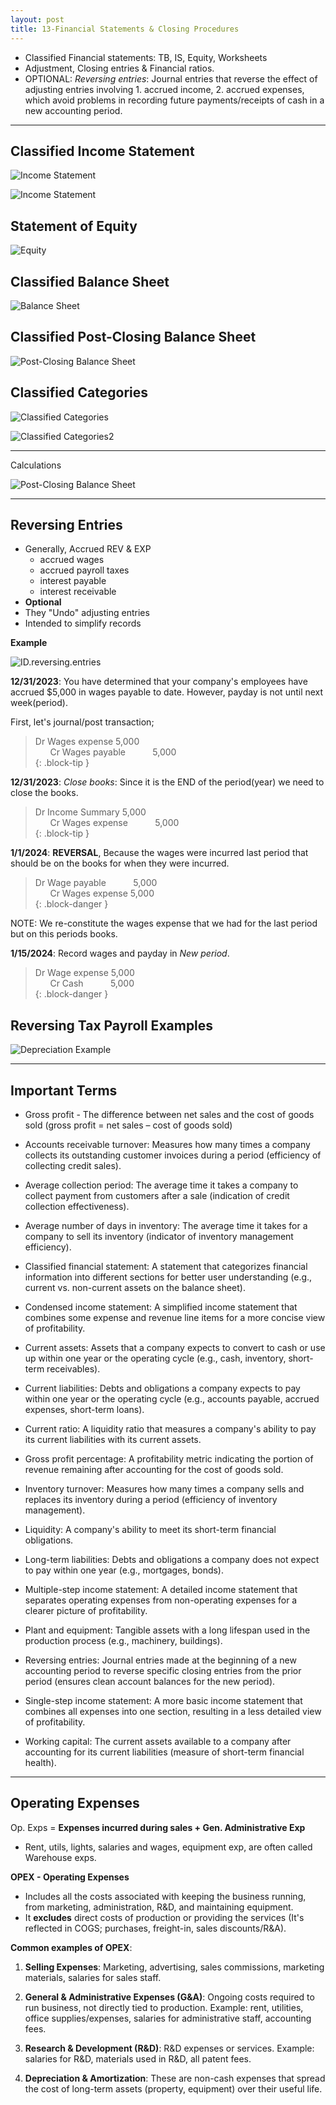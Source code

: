 ```yaml
---
layout: post
title: 13-Financial Statements & Closing Procedures
--- 
```


- Classified Financial statements: TB, IS, Equity, Worksheets  
- Adjustment, Closing entries & Financial ratios.  
- OPTIONAL: *Reversing entries*: Journal entries that reverse the effect of adjusting entries involving 1. accrued income, 2. accrued expenses, which avoid problems in recording future payments/receipts of cash in a new accounting period.

---

## Classified Income Statement

![Income Statement](/bookkeeping-notes/assets/mc-graw-accounting-course/chap13-fin.statements/total_IS.png)

![Income Statement](/bookkeeping-notes/assets/mc-graw-accounting-course/chap13-fin.statements/chap.13.ex.3.classifieds.png)

## Statement of Equity

![Equity](/bookkeeping-notes/assets/mc-graw-accounting-course/chap13-fin.statements/statement.owners.equity.png)

## Classified Balance Sheet

![Balance Sheet](/bookkeeping-notes/assets/mc-graw-accounting-course/chap13-fin.statements/total.classified.bal.sheet.png)

## Classified Post-Closing Balance Sheet

![Post-Closing Balance Sheet](/bookkeeping-notes/assets/mc-graw-accounting-course/chap13-fin.statements/1b.post.closing.png)

## Classified Categories

![Classified Categories](/bookkeeping-notes/assets/mc-graw-accounting-course/chap13-fin.statements/chap.13.ex.1.classifieds.png)

![Classified Categories2](/bookkeeping-notes/assets/mc-graw-accounting-course/chap13-fin.statements/chap.13.ex.2.classifieds.png)

---

Calculations

![Post-Closing Balance Sheet](/bookkeeping-notes/assets/mc-graw-accounting-course/chap13-fin.statements/chap.13.ex.10.calculations.png)

---

## Reversing Entries

- Generally, Accrued REV & EXP  
  - accrued wages  
  - accrued payroll taxes  
  - interest payable  
  - interest receivable  
- **Optional**  
- They "Undo" adjusting entries  
- Intended to simplify records  

**Example**  

![ID.reversing.entries](/bookkeeping-notes/assets/mc-graw-accounting-course/chap13-fin.statements/ID.reversing.entries.png)

**12/31/2023**: You have determined that your company's employees have accrued $5,000 in wages payable to date. However, payday is not until next week(period).

First, let's journal/post transaction;

> Dr Wages expense 5,000  
> &nbsp;&nbsp;&nbsp;&nbsp;&nbsp; Cr Wages payable  &nbsp;&nbsp;&nbsp;&nbsp;&nbsp;&nbsp;&nbsp;&nbsp;&nbsp; 5,000  
{: .block-tip }

**12/31/2023**: *Close books*: Since it is the END of the period(year) we need to close the books.

> Dr Income Summary 5,000  
> &nbsp;&nbsp;&nbsp;&nbsp;&nbsp; Cr Wages expense &nbsp;&nbsp;&nbsp;&nbsp;&nbsp;&nbsp;&nbsp;&nbsp;&nbsp; 5,000  
{: .block-tip }  

**1/1/2024**: **REVERSAL**, Because the wages were incurred last period that should be on the books for when they were incurred.

> Dr Wage payable &nbsp;&nbsp;&nbsp;&nbsp;&nbsp;&nbsp;&nbsp;&nbsp;&nbsp; 5,000  
> &nbsp;&nbsp;&nbsp;&nbsp;&nbsp; Cr Wages expense 5,000  
{: .block-danger }  

NOTE: We re-constitute the wages expense that we had for the last period but on this periods books.

**1/15/2024**: Record wages and payday in *New period*.

> Dr Wage expense 5,000  
> &nbsp;&nbsp;&nbsp;&nbsp;&nbsp; Cr Cash &nbsp;&nbsp;&nbsp;&nbsp;&nbsp;&nbsp;&nbsp;&nbsp;&nbsp; 5,000  
{: .block-danger }  


## Reversing Tax Payroll Examples

![Depreciation Example](/bookkeeping-notes/assets/mc-graw-accounting-course/chap13-fin.statements/reversing.tax.payroll.examples.png)

---


## Important Terms  

- Gross profit - The difference between net sales and the cost of goods sold (gross profit = net sales – cost of goods sold)

- Accounts receivable turnover: Measures how many times a company collects its outstanding customer invoices during a period (efficiency of collecting credit sales).
- Average collection period: The average time it takes a company to collect payment from customers after a sale (indication of credit collection effectiveness).
- Average number of days in inventory: The average time it takes for a company to sell its inventory (indicator of inventory management efficiency).
- Classified financial statement: A statement that categorizes financial information into different sections for better user understanding (e.g., current vs. non-current assets on the balance sheet).
- Condensed income statement: A simplified income statement that combines some expense and revenue line items for a more concise view of profitability.
- Current assets: Assets that a company expects to convert to cash or use up within one year or the operating cycle (e.g., cash, inventory, short-term receivables).
- Current liabilities: Debts and obligations a company expects to pay within one year or the operating cycle (e.g., accounts payable, accrued expenses, short-term loans).
- Current ratio: A liquidity ratio that measures a company's ability to pay its current liabilities with its current assets.
- Gross profit percentage: A profitability metric indicating the portion of revenue remaining after accounting for the cost of goods sold.
- Inventory turnover: Measures how many times a company sells and replaces its inventory during a period (efficiency of inventory management).
- Liquidity: A company's ability to meet its short-term financial obligations.
- Long-term liabilities: Debts and obligations a company does not expect to pay within one year (e.g., mortgages, bonds).
- Multiple-step income statement: A detailed income statement that separates operating expenses from non-operating expenses for a clearer picture of profitability.
- Plant and equipment: Tangible assets with a long lifespan used in the production process (e.g., machinery, buildings).
- Reversing entries: Journal entries made at the beginning of a new accounting period to reverse specific closing entries from the prior period (ensures clean account balances for the new period).
- Single-step income statement: A more basic income statement that combines all expenses into one section, resulting in a less detailed view of profitability.
- Working capital: The current assets available to a company after accounting for its current liabilities (measure of short-term financial health).  

---

## Operating Expenses

Op. Exps = **Expenses incurred during sales + Gen. Administrative Exp**

- Rent, utils, lights, salaries and wages, equipment exp, are often called Warehouse exps.

**OPEX - Operating Expenses**

- Includes all the costs associated with keeping the business running, from marketing, administration, R&D, and maintaining equipment.  
- It **excludes** direct costs of production or providing the services (It's reflected in COGS; purchases, freight-in, sales discounts/R&A).  

**Common examples of OPEX**:

1. **Selling Expenses**: Marketing, advertising, sales commissions, marketing materials, salaries for sales staff.  

2. **General & Administrative Expenses (G&A)**: Ongoing costs required to run business, not directly tied to production. Example: rent, utilities, office supplies/expenses, salaries for administrative staff, accounting fees.  

3. **Research & Development (R&D)**: R&D expenses or services. Example: salaries for R&D, materials used in R&D, all patent fees.  

4. **Depreciation & Amortization**: These are non-cash expenses that spread the cost of long-term assets (property, equipment) over their useful life.  
